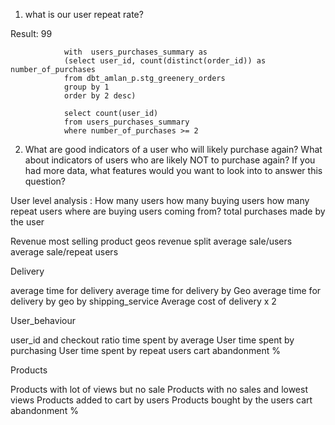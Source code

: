 

1. what is our user repeat rate?

Result: 99

                with  users_purchases_summary as
                (select user_id, count(distinct(order_id)) as number_of_purchases
                from dbt_amlan_p.stg_greenery_orders
                group by 1
                order by 2 desc)

                select count(user_id)
                from users_purchases_summary
                where number_of_purchases >= 2

2. What are good indicators of a user who will likely purchase again? What about indicators of users who are likely NOT to purchase again? If you had more data, what features would you want to look into to answer this question?



User level analysis :
How many users
how many buying users 
how many repeat users
where are buying users coming from?
total purchases made by the user


Revenue
most selling product
geos revenue split 
average sale/users
average sale/repeat users


Delivery 

average time for delivery 
average time for delivery by Geo 
average time for delivery by geo by shipping_service
Average cost of delivery x 2


User_behaviour

user_id and checkout ratio 
time spent by average User 
time spent by purchasing User
time spent by repeat users
cart abandonment %

Products

Products with lot of views but no sale 
Products with no sales and lowest views
Products added to cart by users
Products bought by the users
cart abandonment %